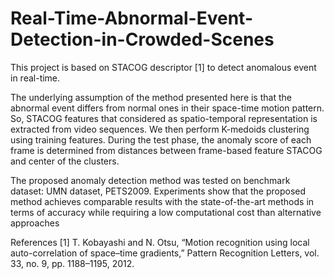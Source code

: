 # Real-Time-Abnormal-Event-Detection-in-Crowded-Scenes
This project is based on STACOG descriptor [1] to detect anomalous event in real-time.

The underlying assumption of the method presented here is that the abnormal event differs from normal ones in their space-time motion pattern. So, STACOG features that considered as spatio-temporal representation is extracted from video sequences. We then perform K-medoids clustering using training features. During the test phase, the anomaly score of each frame is determined from distances between frame-based feature STACOG and center of the clusters.

The proposed anomaly detection method was tested on benchmark dataset: UMN dataset, PETS2009. Experiments show that the proposed method achieves comparable results with the state-of-the-art methods in terms of accuracy while requiring a low computational cost than alternative approaches


References
[1]	T. Kobayashi and N. Otsu, “Motion recognition using local auto-correlation of space–time gradients,” Pattern Recognition Letters, vol. 33, no. 9, pp. 1188–1195, 2012.

